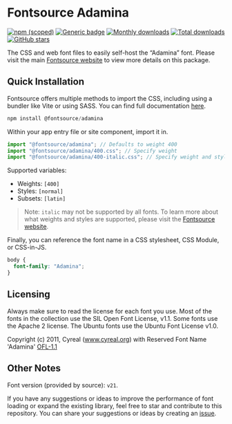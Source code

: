 # Fontsource Adamina

[![npm (scoped)](https://img.shields.io/npm/v/@fontsource/adamina?color=brightgreen)](https://www.npmjs.com/package/@fontsource/adamina) [![Generic badge](https://img.shields.io/badge/fontsource-passing-brightgreen)](https://github.com/fontsource/fontsource) [![Monthly downloads](https://badgen.net/npm/dm/@fontsource/adamina)](https://github.com/fontsource/fontsource) [![Total downloads](https://badgen.net/npm/dt/@fontsource/adamina)](https://github.com/fontsource/fontsource) [![GitHub stars](https://img.shields.io/github/stars/fontsource/fontsource.svg?style=social&label=Star)](https://github.com/fontsource/fontsource/stargazers)

The CSS and web font files to easily self-host the “Adamina” font. Please visit the main [Fontsource website](https://fontsource.org/fonts/adamina) to view more details on this package.

## Quick Installation

Fontsource offers multiple methods to import the CSS, including using a bundler like Vite or using SASS. You can find full documentation [here](https://fontsource.org/docs/getting-started/introduction).

```javascript
npm install @fontsource/adamina
```

Within your app entry file or site component, import it in.

```javascript
import "@fontsource/adamina"; // Defaults to weight 400
import "@fontsource/adamina/400.css"; // Specify weight
import "@fontsource/adamina/400-italic.css"; // Specify weight and style
```

Supported variables:
- Weights: `[400]`
- Styles: `[normal]`
- Subsets: `[latin]`

> Note: `italic` may not be supported by all fonts. To learn more about what weights and styles are supported, please visit the [Fontsource website](https://fontsource.org/fonts/adamina).

Finally, you can reference the font name in a CSS stylesheet, CSS Module, or CSS-in-JS.

```css
body {
  font-family: "Adamina";
}
```

## Licensing
Always make sure to read the license for each font you use. Most of the fonts in the collection use the SIL Open Font License, v1.1. Some fonts use the Apache 2 license. The Ubuntu fonts use the Ubuntu Font License v1.0.

Copyright (c) 2011, Cyreal (www.cyreal.org) with Reserved Font Name 'Adamina'
[OFL-1.1](https://openfontlicense.org)

## Other Notes
Font version (provided by source): `v21`.

If you have any suggestions or ideas to improve the performance of font loading or expand the existing library, feel free to star and contribute to this repository. You can share your suggestions or ideas by creating an [issue](https://github.com/fontsource/fontsource/issues).